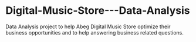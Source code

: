# Digital-Music-Store---Data-Analysis
Data Analysis project to help Abeg Digital Music Store  optimize their business opportunities and to help answering business related questions.
